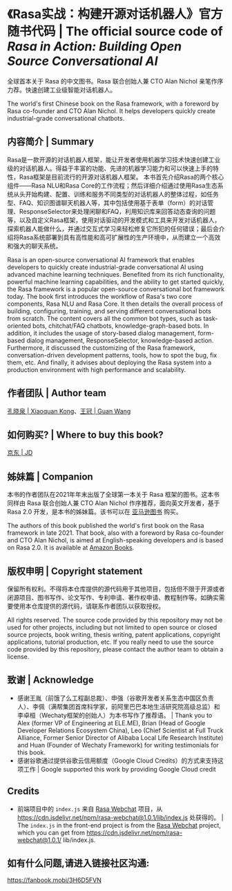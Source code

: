 # 《Rasa实战：构建开源对话机器人》官方随书代码 | The official source code of *Rasa in Action: Building Open Source Conversational AI*

全球首本关于 Rasa 的中文图书。Rasa 联合创始人兼 CTO Alan Nichol 亲笔作序力荐。快速创建工业级智能对话机器人。

The world's first Chinese book on the Rasa framework, with a foreword by Rasa co-founder and CTO Alan Nichol. It helps developers quickly create industrial-grade conversational chatbots.

## 内容简介 | Summary

Rasa是一款开源的对话机器人框架，能让开发者使用机器学习技术快速创建工业级的对话机器人。得益于丰富的功能、先进的机器学习能力和可以快速上手的特性，Rasa框架是目前流行的开源对话机器人框架。
本书首先介绍Rasa的两个核心组件——Rasa NLU和Rasa Core的工作流程；然后详细介绍通过使用Rasa生态系统从头开始构建、配置、训练和服务不同类型的对话机器人的整体过程，如任务型、FAQ、知识图谱聊天机器人等，其中包括使用基于表单（form）的对话管理、ResponseSelector来处理闲聊和FAQ，利用知识库来回答动态查询的问题等，以及自定义Rasa框架，使用对话驱动的开发模式和工具来开发对话机器人，探索机器人能做什么，并通过交互式学习来轻松修复它所犯的任何错误；最后会介绍将Rasa系统部署到具有高性能和高可扩展性的生产环境中，从而建立一个高效和强大的聊天系统。

Rasa is an open-source conversational AI framework that enables developers to quickly create industrial-grade conversational AI using advanced machine learning techniques. Benefited from its rich functionality, powerful machine learning capabilities, and the ability to get started quickly, the Rasa framework is a popular open-source conversational bot framework today.
The book first introduces the workflow of Rasa's two core components, Rasa NLU and Rasa Core. It then details the overall process of building, configuring, training, and serving different conversational bots from scratch. The content covers all the common bot types, such as task-oriented bots, chitchat/FAQ chatbots, knowledge-graph-based bots. In addition, it includes the usage of story-based dialog management, form-based dialog management, ResponseSelector, knowledge-based action. Furthermore, it discussed the customizing of the Rasa framework, conversation-driven development patterns, tools, how to spot the bug, fix them, etc. And finally, it advises about deploying the Rasa system into a production environment with high performance and scalability.

## 作者团队 | Author team

[孔晓泉 | Xiaoquan Kong](https://github.com/howl-anderson)、[王冠 | Guan Wang](https://github.com/crownpku)

## 如何购买? | Where to buy this book?

[京东  | JD](https://item.jd.com/13624358.html)

## 姊妹篇 | Companion

本书的作者团队在2021年年末出版了全球第一本关于 Rasa 框架的图书。这本书同样由 Rasa 联合创始人兼 CTO Alan Nichol 作序推荐，面向英文开发者，基于 Rasa 2.0 开发，是本书的姊妹篇。该书可以在 [亚马逊图书](https://www.amazon.com/dp/1801077053) 购买。

The authors of this book published the world's first book on the Rasa framework in late 2021. That book, also with a foreword by Rasa co-founder and CTO Alan Nichol, is aimed at English-speaking developers and is based on Rasa 2.0. It is available at [Amazon Books](https://www.amazon.com/dp/1801077053).

## 版权申明 | Copyright statement

保留所有权利。不得将本仓库提供的源代码用于其他项目，包括但不限于开源或者闭源项目、图书写作、论文写作、专利申请、著作权申请、教程制作等。如确实需要使用本仓库提供的源代码，请联系作者团队以获取授权。

All rights reserved. The source code provided by this repository may not be used for other projects, including but not limited to open source or closed source projects, book writing, thesis writing, patent applications, copyright applications, tutorial production, etc. If you really need to use the source code provided by this repository, please contact the author team to obtain a license.

## 致谢 | Acknowledge

* 感谢王胤（前饿了么工程副总裁）、申强（谷歌开发者关系生态中国区负责人）、李佩（满帮集团首席科学家，前阿里巴巴本地生活研究院高级总监）和李卓桓（Wechaty框架的创始人）为本书写作了推荐语。 | Thank you to Alex (former VP of Engineering at ELE.ME), Brian (Head of Google Developer Relations Ecosystem China), Leo (Chief Scientist at Full Truck Alliance, Former Senior Director of Alibaba Local Life Research Institute) and Huan (Founder of Wechaty Framework) for writing testimonials for this book.
* 感谢谷歌通过提供谷歌云信用额度（Google Cloud Credits）的方式来支持这项工作 | Google supported this work by providing Google Cloud credit

## Credits

* 前端项目中的 `index.js` 来自 [Rasa Webchat](https://github.com/botfront/rasa-webchat) 项目，从 https://cdn.jsdelivr.net/npm/rasa-webchat@1.0.1/lib/index.js 处获得的。 |   The `index.js` in the front-end project is from the [Rasa Webchat](https://github.com/botfront/rasa-webchat) project, which you can get from https://cdn.jsdelivr.net/npm/rasa-webchat@1.0.1/ lib/index.js.

## 如有什么问题,请进入链接社区沟通:
https://fanbook.mobi/3H6D5FVN